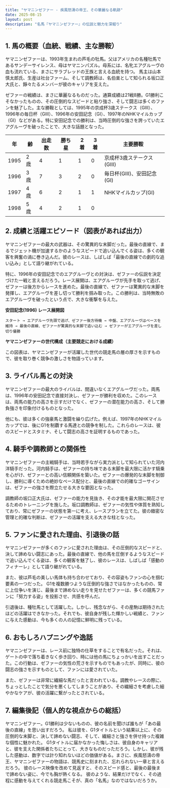 ```yaml
---
title: "ヤマニンゼファー - 疾風怒濤の帝王、その華麗なる軌跡"
date: 2025-08-15
layout: post
description: "名馬『ヤマニンゼファー』の伝説と魅力を深堀り"
---
```


## 1. 馬の概要（血統、戦績、主な勝鞍）

ヤマニンゼファーは、1993年生まれの芦毛の牡馬。父はアメリカの名種牡馬であるサンデーサイレンス、母はヤマニンパズル。母系には、名牝エアグルーヴの血も流れている、まさにサラブレッドの王族と言える血統を持つ。  馬主は山本慎太郎氏、生産は社台ファーム、そして調教師は、名伯楽として知られる坂口正大氏と、錚々たるメンバーが彼のキャリアを支えた。

ゼファーの戦績は、まさに華麗なるものだった。通算成績は21戦8勝。G1勝利こそなかったものの、その圧倒的なスピードと粘り強さ、そして闘志は多くのファンを魅了した。主な勝鞍としては、1995年の京成杯3歳ステークス（GIII）、1996年の毎日杯（GIII）、1996年の安田記念（GI）、1997年のNHKマイルカップ（GI）などがある。特に安田記念での勝利は、当時圧倒的な強さを誇っていたエアグルーヴを破ったことで、大きな話題となった。

| 年 | 齢 | 出走数 | 勝ち星 | 2着 | 3着 | 主要勝鞍 |
|---|---|---|---|---|---|---|
| 1995 | 2歳 | 4 | 1 | 1 | 0 | 京成杯3歳ステークス(GIII) |
| 1996 | 3歳 | 7 | 3 | 2 | 0 | 毎日杯(GIII)、安田記念(GI) |
| 1997 | 4歳 | 6 | 2 | 1 | 1 | NHKマイルカップ(GI) |
| 1998 | 5歳 | 4 | 2 | 1 | 0 |  |


## 2. 成績と活躍エピソード（図表があれば出力）

ヤマニンゼファーの最大の武器は、その驚異的な末脚だった。最後の直線で、まるでジェット機が加速するかのようなスピードで追い込んでくる姿は、多くの観客を興奮の渦に巻き込んだ。彼のレースは、しばしば「最後の直線での劇的な追い込み」として語り継がれている。

特に、1996年の安田記念でのエアグルーヴとの対決は、ゼファーの伝説を決定づけた一戦と言えるだろう。レース展開は、エアグルーヴが先手を取って逃げ、ゼファーは後方からレースを進めた。最後の直線で、ゼファーは驚異的な末脚を発揮し、エアグルーヴを差し切って勝利を掴み取った。この勝利は、当時無敗のエアグルーヴを破ったという点で、大きな衝撃を与えた。

**安田記念(1996) レース展開図**

```
スタート → エアグルーヴ先頭で逃げ、ゼファー後方待機 → 中盤、エアグルーヴはペースを維持 → 最後の直線、ゼファーが驚異的な末脚で追い込む → ゼファーがエアグルーヴを差し切り優勝
```

**ヤマニンゼファーの世代構成（主要競走における成績）**

この図表は、ヤマニンゼファーが活躍した世代の競走馬の層の厚さを示すもので、彼を取り巻く競争の激しさを物語っています。


## 3. ライバル馬との対決

ヤマニンゼファーの最大のライバルは、間違いなくエアグルーヴだった。両馬は、1996年の安田記念で直接対決し、ゼファーが勝利を収めた。このレースは、両馬の能力の高さを示すだけでなく、ゼファーの潜在能力の高さ、そして勝負強さを印象付けるものとなった。

他にも、彼は多くの強豪馬と激闘を繰り広げた。例えば、1997年のNHKマイルカップでは、後にG1を制覇する馬達との競争を制した。これらのレースは、彼のスピードとスタミナ、そして闘志の高さを証明するものであった。


## 4. 騎手や調教師との関係性

ヤマニンゼファーの主戦騎手は、当時若手ながら実力派として知られていた河内洋騎手だった。河内騎手は、ゼファーの持ち味である末脚を最大限に活かす騎乗を心がけ、ゼファーとの高い信頼関係を築いた。ゼファーの爆発的な末脚を制御し、勝利に導くための絶妙なペース配分と、最後の直線での的確なゴーサインは、ゼファーの強さを際立たせる大きな要因となった。

調教師の坂口正大氏は、ゼファーの能力を見抜き、その才能を最大限に開花させるためのトレーニングを施した。坂口調教師は、ゼファーの気性や体質を熟知しており、常にゼファーの状態を第一に考え、レースプランを立てた。彼の緻密な管理と的確な判断は、ゼファーの活躍を支える大きな柱となった。


## 5. ファンに愛された理由、引退後の話

ヤマニンゼファーが多くのファンに愛された理由は、その圧倒的なスピードと、決して諦めない闘志にあった。最後の直線で、他の馬を圧倒するようなスピードで追い込んでくる姿は、多くの観客を魅了し、彼のレースは、しばしば「感動のフィナーレ」として語り継がれている。

また、彼は芦毛の美しい馬体も持ち合わせており、その容姿もファンの心を掴む要素の一つだった。  G1を複数勝つような圧倒的な強さではなかったものの、常に上位争いを演じ、最後まで諦めない走りを見せたゼファーは、多くの競馬ファンに「努力する姿」を投影させ、共感を呼んだ。

引退後は、種牡馬として活躍した。しかし、残念ながら、その産駒は期待されたほどの活躍はできなかった。それでも、彼自身が残した輝かしい戦績と、ファンに与えた感動は、今も多くの人の記憶に鮮明に残っている。


## 6. おもしろハプニングや逸話

ヤマニンゼファーは、レース前に独特の仕草をすることで有名だった。それは、ゲートの中で落ち着きなく歩き回り、時には他の馬にちょっかいを出すことだった。この行動は、ゼファーの気性の荒さを示すものでもあったが、同時に、彼の闘志の強さを示すものとして、ファンには愛されていた。

また、ゼファーは非常に繊細な馬だったと言われている。調教やレースの際に、ちょっとしたことで気分を悪くしてしまうことがあり、その繊細さを考慮した細やかなケアが、彼の活躍に繋がったとされている。


## 7. 編集後記（個人的な視点からの総括）

ヤマニンゼファー。G1勝利は少ないものの、彼の名前を聞けば誰もが「あの最後の直線」を思い出すだろう。  私は彼を、G1タイトルという結果以上に、その圧倒的な末脚と、決して諦めない闘志、そして、繊細さと強さを併せ持った複雑な個性に魅かれた。  G1タイトルに届かなかった悔しさは、彼自身のキャリアと、彼を支えた関係者たちにとって、大きなものだっただろう。しかし、彼が残した感動は、数字では計り知れないほどの価値がある。まさに、疾風怒濤の帝王、ヤマニンゼファーの物語は、競馬史に刻まれた、忘れられない一章と言えるだろう。  彼のレース映像を改めて見返すと、そのスピード感と、最後の最後まで諦めない姿に、今でも胸が熱くなる。  彼のような、結果だけでなく、その過程に感動を与えてくれる競走馬こそが、真の「名馬」なのではないだろうか。
